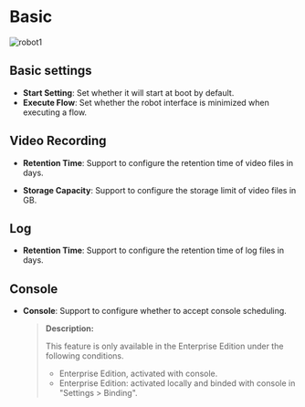 # Basic

![robot1](https://docimages.blob.core.chinacloudapi.cn/images/Robot/robotsettingpage20210113.png)

## Basic settings

- **Start Setting**: Set whether it will start at boot by default.
- **Execute Flow**: Set whether the robot interface is minimized when executing a flow.

## Video Recording

- **Retention Time**: Support to configure the retention time of video files in days.

- **Storage Capacity**: Support to configure the storage limit of video files in GB.

## Log

- **Retention Time**: Support to configure the retention time of log files in days.

## Console

- **Console**: Support to configure whether to accept console scheduling.
  
  > **Description:**
  > 
  > This feature is only available in the Enterprise Edition under the following conditions.
  > - Enterprise Edition, activated with console.
  > - Enterprise Edition: activated locally and binded with console in "Settings > Binding".